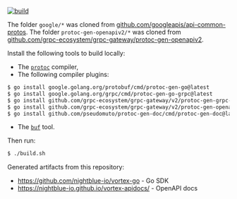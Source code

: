 [![build](https://github.com/nightblue-io/vortex-proto/actions/workflows/main.yml/badge.svg)](https://github.com/nightblue-io/vortex-proto/actions/workflows/main.yml)

The folder `google/*` was cloned from [github.com/googleapis/api-common-protos](https://github.com/googleapis/api-common-protos). The folder `protoc-gen-openapiv2/*` was cloned from [github.com/grpc-ecosystem/grpc-gateway/protoc-gen-openapiv2](https://github.com/grpc-ecosystem/grpc-gateway).

Install the following tools to build locally:

* The [`protoc`](https://grpc.io/docs/protoc-installation/) compiler,
* The following compiler plugins:

```bash
$ go install google.golang.org/protobuf/cmd/protoc-gen-go@latest
$ go install google.golang.org/grpc/cmd/protoc-gen-go-grpc@latest
$ go install github.com/grpc-ecosystem/grpc-gateway/v2/protoc-gen-grpc-gateway@latest
$ go install github.com/grpc-ecosystem/grpc-gateway/v2/protoc-gen-openapiv2@latest
$ go install github.com/pseudomuto/protoc-gen-doc/cmd/protoc-gen-doc@latest
```

* The [`buf`](https://docs.buf.build/installation) tool.

Then run:

```bash
$ ./build.sh
```

Generated artifacts from this repository:

* https://github.com/nightblue-io/vortex-go - Go SDK
* https://nightblue-io.github.io/vortex-apidocs/ - OpenAPI docs
